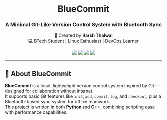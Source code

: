 <div align="center">
  <h1>BlueCommit</h1>
  <h3>A Minimal Git-Like Version Control System with Bluetooth Sync</h3>

  <p>
    🚀 Created by <strong>Harsh Thalwal</strong> <br/>
    💻 BTech Student | Linux Enthusiast | DevOps Learner
  </p>

  <p>
    <img src="https://img.shields.io/badge/Status-Active-success?style=flat-square" />
    <img src="https://img.shields.io/badge/License-MIT-blue?style=flat-square" />
    <img src="https://img.shields.io/badge/Made%20with-Python-3776AB?style=flat-square&logo=python&logoColor=white" />
    <img src="https://img.shields.io/badge/Made%20with-C++-00599C?style=flat-square&logo=c%2B%2B&logoColor=white" />
  </p>
</div>

---

## 🔧 About BlueCommit

**BlueCommit** is a local, lightweight version control system inspired by Git — designed for collaboration without internet.  
It supports basic Git features like `init`, `add`, `commit`, `log`, and `checkout`, plus a Bluetooth-based sync system for offline teamwork.  
This project is written in both **Python** and **C++**, combining scripting ease with performance capabilities.
